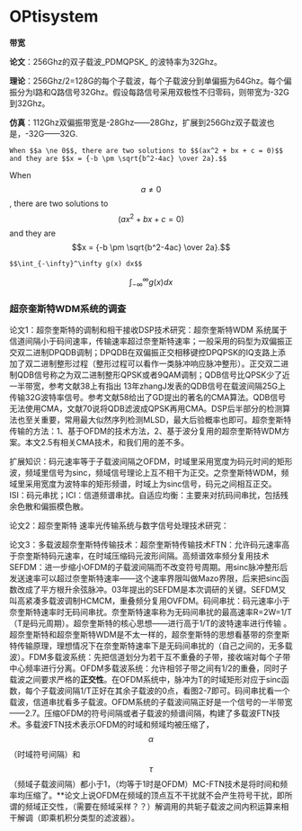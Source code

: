 # OPtisystem

**带宽**

**论文**：256Ghz的双子载波_PDMQPSK_ 的波特率为32Ghz。

**理论**：256Ghz/2=128G的每个子载波，每个子载波分到单偏振为64Ghz。每个偏振分为I路和Q路信号32Ghz。假设每路信号采用双极性不归零码，则带宽为-32G到32Ghz。

**仿真**：112Ghz双偏振带宽是-28Ghz——28Ghz，扩展到256Ghz双子载波也是，-32G——32G.

```text
When $$a \ne 0$$, there are two solutions to $$(ax^2 + bx + c = 0)$$ and they are $$x = {-b \pm \sqrt{b^2-4ac} \over 2a}.$$
```

When $$a \ne 0$$, there are two solutions to $$(ax^2 + bx + c = 0)$$ and they are $$x = {-b \pm \sqrt{b^2-4ac} \over 2a}.$$



```text
$$\int_{-\infty}^\infty g(x) dx$$
```

$$\int_{-\infty}^\infty g(x) dx$$

### 超奈奎斯特WDM系统的调查

论文1：超奈奎斯特的调制和相干接收DSP技术研究：超奈奎斯特WDM 系统属于信道间隔小于码间速率，传输速率超过奈奎斯特速率；一般采用的码型为双偏振正交双二进制DPQDB调制；DPQDB在双偏振正交相移键控DPQPSK的IQ支路上添加了双二进制整形过程（整形过程可以看作一类脉冲响应脉冲整形）。正交双二进制QDB信号称之为双二进制整形QPSK或者9QAM调制；QDB信号比QPSK少了近一半带宽，参考文献38上有指出 13年zhangJ发表的QDB信号在载波间隔25G上传输32G波特率信号。参考文献58给出了GD提出的著名的CMA算法。QDB信号无法使用CMA，文献70说将QDB滤波成QPSK再用CMA。DSP后半部分的检测算法也至关重要，常用最大似然序列检测MLSD，最大后验概率也即可。超奈奎斯特传输的方法：1、基于OFDM的技术方法，2、基于波分复用的超奈奎斯特WDM方案。本文2.5有相关CMA技术，和我们用的差不多。

扩展知识：码元速率等于子载波间隔之OFDM，时域里采用宽度为码元时间的矩形波，频域里信号为sinc，频域信号理论上互不相干为正交。之奈奎斯特WDM，频域里采用宽度为波特率的矩形频谱，时域上为sinc信号，码元之间相互正交。ISI：码元串扰；ICI：信道频谱串扰。自适应均衡：主要来对抗码间串扰，包括残余色散和偏振模色散。

论文2：超奈奎斯特 速率光传输系统与数字信号处理技术研究：

论文3：多载波超奈奎斯特传输技术：超奈奎斯特传输技术FTN：允许码元速率高于奈奎斯特码元速率，在时域压缩码元波形间隔。高频谱效率频分复用技术SEFDM：进一步缩小OFDM的子载波间隔而不改变符号周期。用sinc脉冲整形后发送速率可以超过奈奎斯特速率——这个速率界限叫做Mazo界限，后来把sinc函数改成了平方根升余弦脉冲。03年提出的SEFDM是本次调研的关键。SEFDM又叫高紧凑多载波调制HCMCM，重叠频分复用OVFDM。码间串扰：码元速率小于奈奎斯特速率时无码间串扰。奈奎斯特速率称为无码间串扰的最高速率R=2W=1/T（T是码元周期）。超奈奎斯特的核心思想——进行高于1/T的波特速率进行传输 。超奈奎斯特和超奈奎斯特WDM是不太一样的，超奈奎斯特的思想看基带的奈奎斯特传输原理，理想情况下在奈奎斯特速率下是无码间串扰的（自己之间的，无多载波）。FDM多载波系统：先把信道划分为若干互不重叠的子带，接收端对每个子带中心频率进行分离。OFDM多载波系统：允许相邻子带之间有1/2的重叠，同时子载波之间要求严格的**正交性**。在OFDM系统中，脉冲为T的时域矩形对应于sinc函数，每个子载波间隔1/T正好在其余子载波的0点，看图2-7即可。码间串扰看一个载波，信道串扰看多子载波。OFDM系统的子载波间隔正好是一个信号的一半带宽——2.7。压缩OFDM的符号间隔或者子载波的频谱间隔，构建了多载波FTN技术。多载波FTN技术表示OFDM的时域和频域均被压缩了，$$\alpha$$（时域符号间隔）和$$\tau$$（频域子载波间隔）都小于1，（均等于1时是OFDM）MC-FTN技术是将时间和频率均压缩了。\*\*论文上说OFDM在频域的顶点互不干扰就不会产生符号干扰，即所谓的频域正交性，（需要在频域采样？？）解调用的共轭子载波之间内积运算来相干解调（即乘机积分类型的滤波器）。

